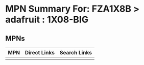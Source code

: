 



# MPN Summary For: FZA1X8B > adafruit : 1X08-BIG

## MPNs
  

|MPN|Direct Links|Search Links|
| :--- | :--- | :--- |
||||
